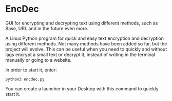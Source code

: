 # EncDec
GUI for encrypting and decrypting text using different methods, such as Base, URL and in the future even more.

A Linux Python program for quick and easy text encryption and decryption using different methods. 
Not many methods have been added so far, but the project will evolve.
This can be useful when you need to quickly and without lags encrypt a small text or decrypt it, instead of writing in the terminal manually or going to a website.

In order to start it, enter:

`python3 encdec.py`

You can create a launcher in your Desktop with this command to quickly start it.
